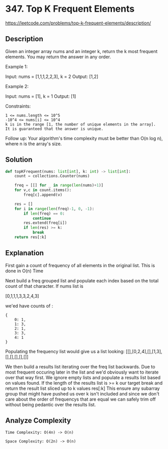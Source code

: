 # 347. Top K Frequent Elements
https://leetcode.com/problems/top-k-frequent-elements/description/

## Description
Given an integer array nums and an integer k, return the k most frequent elements. You may return the answer in any order.

 

Example 1:

Input: nums = [1,1,1,2,2,3], k = 2
Output: [1,2]

Example 2:

Input: nums = [1], k = 1
Output: [1]

 

Constraints:

    1 <= nums.length <= 10^5
    -10^4 <= nums[i] <= 10^4
    k is in the range [1, the number of unique elements in the array].
    It is guaranteed that the answer is unique.

 

Follow up: Your algorithm's time complexity must be better than O(n log n), where n is the array's size.



## Solution

```python
def topKFrequent(nums: list[int], k: int) -> list[int]:
    count = collections.Counter(nums)

    freq = [[] for _ in range(len(nums)+1)]
    for v,c in count.items():
        freq[c].append(v)

    res = []
    for i in range(len(freq)-1, 0, -1):
        if len(freq) == 0:
            continue
        res.extend(freq[i])
        if len(res) >= k:
            break
    return res[:k]
```
## Explanation

First gain a count of frequency of all elements in the original list.  This is done in O(n) Time

Next build a freq grouped list and populate each index based on the total count of that character.
If nums list is 

[0,1,1,1,3,3,2,4,3]

we'ed have counts of :
```
{
    0: 1,
    1: 3,
    2: 1,
    3: 3,
    4: 1
}
```
Populating the frequency list would give us a list looking:
[[],[0,2,4],[],[1,3],[],[],[],[],[]]

We then build a results list iterating over the freq list backwards.  Due to most frequent occuring later in the list and we'd obviously want to iterate over that way first.  We ignore empty lists and populate a results list based on values found.  If the length of the results list is >= k our target break and return the result list sliced up to k values res[:k]  This ensure any subarray group that might have pushed us over k isn't included and since we don't care about the order of frequencys that are equal we can safely trim off without being pedantic over the results list.

## Analyze Complexity

```
Time Complexity: O(4n) -> O(n)

Space Complexity: O(2n) -> O(n)

```